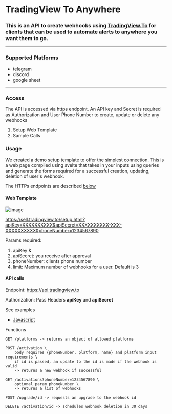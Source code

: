 # TradingView To Anywhere

### This is an API to create webhooks using [TradingView.To](https://tradingview.to) for clients that can be used to automate alerts to anywhere you want them to go.

---

### Supported Platforms
- telegram
- discord
- google sheet

---

### Access

The API is accessed via https endpoint. An API key and Secret is required as Authorization and User Phone Number to create, update or delete any webhooks
1. Setup Web Template
2. Sample Calls


### Usage

We created a demo setup template to offer the simplest connection. 
This is a web page compiled using svelte that takes in your inputs using queries and generate the forms required for a successful creation, updating, deletion of user's webhook.

The HTTPs endpoints are described [below](#api-calls)

#### Web Template

![image](https://user-images.githubusercontent.com/22216995/205655533-276b4a60-c888-4af6-99d5-7ea07c392b98.png)

https://sell.tradingview.to/setup.html?apiKey=XXXXXXXXXX&apiSecret=XXXXXXXXXX-XXX-XXXXXXXXXX&phoneNumber=1234567890

Params required: 
1. apiKey &
2. apiSecret: you receive after approval
3. phoneNumber: clients phone number
4. limit: Maximum number of webhooks for a user. Default is 3


#### API calls

Endpoint: https://api.tradingview.to

Authorization: Pass Headers **apiKey** and **apiSecret**

See examples
- [Javascript](./index.js)

Functions
```
GET /platforms -> returns an object of allowed platforms

POST /activation \
    body requires {phoneNumber, platform, name} and platform input requirements \
    if id is passed, an update to the id is made if the webhook is valid
    -> returns a new webhook if successful

GET /activations?phoneNumber=1234567890 \
    optional param phoneNumber \
    -> returns a list of webhooks

POST /upgrade/id -> requests an upgrade to the webhook id

DELETE /activation/id -> schedules webhook deletion in 30 days
```








